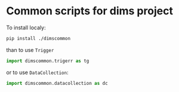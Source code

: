 # Common scripts for dims project

To install localy:

```bash
pip install ./dimscommon
```

than to use `Trigger`

```python
import dimscommon.trigerr as tg
```

or to use `DataCollection`:

```python
import dimscommon.datacollection as dc
```